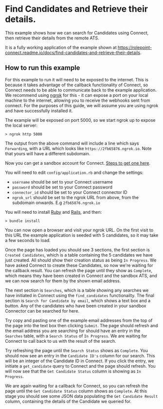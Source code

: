 # Find Candidates and Retrieve their details.

This example shows how we can search for Candidates using Connect, then retrieve
their details from the remote ATS.

It is a fully working application of the example shown at
https://rolepoint-connect.readme.io/docs/find-candidates-and-retrieve-their-details.

## How to run this example

For this example to run it will need to be exposed to the internet. This is
because it takes advantage of the callback functionality of Connect, so Connect
needs to be able to communicate back to the example application. We recommend
using [ngrok](https://ngrok.com) for this - it can expose a port on your local
machine to the internet, allowing you to receive the webhooks sent from connect.
For the purposes of this guide, we will assume you are using ngrok and have
successfully installed it.

The example will be exposed on port 5000, so we start ngrok up to expose the
local server:

    > ngrok http 5000

The output from the above command will include a line which says `Forwarding`,
with a URL which looks like `https://2fb65876.ngrok.io`. Note that yours will
have a different subdomain.

Now you can get a sandbox account for Connect.
[Steps to get one here](https://rolepoint-connect.readme.io/docs/sandbox-connector).

You will need to edit `config/application.rb` and change the settings:

- `username` should be set to your Connect username
- `password` should be set to your Connect password
- `connector_id` should be set to your Connect connector ID
- `ngrok_url` should be set to the ngrok URL from above, from the subdomain
  onwards. E.g `2fb65876.ngrok.io`

You will need to install [Ruby](https://www.ruby-lang.org/en/downloads/) and [Rails](http://guides.rubyonrails.org/getting_started.html), and then:

    > bundle install

You can now open a browser and visit your ngrok URL. On the first visit to this
URL the example application is seeded with 5 candidates, so it may take a few
seconds to load.

Once the page has loaded you should see 3 sections, the first section is
`Created Candidates`, which is a table containing the 5 candidates we have just
created. All should show their creation status as being `In Progress`. We have
asked Connect to create these Candidates, so now we're waiting for the callback
result. You can refresh the page until they show as `Complete`, which means they
have been created in Connect and the sandbox ATS, and we can now search for them
by the shown email address.

The next section is `Searches`, which is a table showing any searches we have
initiated in Connect using the `find_candidates` functionailty. The final
section is `Search for Candidate by email`, which shows a text box and a button.
Any of the candidates who have been created in your sandbox Connector can be
searched for here.

Try copy and pasting one of the example email addresses from the top of the page
into the text box then clicking `Submit`. The page should refresh and the email
address you are searching for should have an entry in the `Searches` table, with
a `Search Status` of `In Progress`. We are waiting for Connect to call back to
us with the result of the search.

Try refreshing the page until the `Search Status` shows as `Complete`. You
should now see an entry in the `Candidate ID's` column for our search. This will
be an integer of the Candidate ID in Connect. If you click the entry, we
initiate a `get_candidate` query to Connect and the page should refresh. You
will now see that the `Get Candidate Status` column is showing as `In Progress`.

We are again waiting for a callback for Connect, so you can refresh the page
until the `Get Candidate Status` column shows as `Complete`. At this stage you
should see some JSON data populating the `Get Candidate Result` column,
containing the details of the Candidate we queried for.
